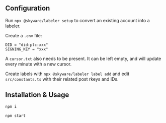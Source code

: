 ## Configuration

Run `npx @skyware/labeler setup` to convert an existing account into a labeler.

Create a `.env` file:

```Dotenv
DID = "did:plc:xxx"
SIGNING_KEY = "xxx"
```

A `cursor.txt` also needs to be present. It can be left empty, and will update every minute with a new cursor.

Create labels with `npx @skyware/labeler label add` and edit `src/constants.ts` with their related post rkeys and IDs.

## Installation & Usage

```sh
npm i
```

```sh
npm start
```
